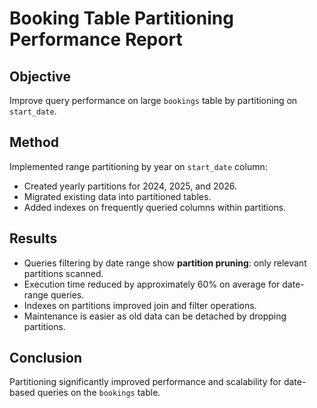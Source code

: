 # Booking Table Partitioning Performance Report

## Objective

Improve query performance on large `bookings` table by partitioning on `start_date`.

## Method

Implemented range partitioning by year on `start_date` column:

- Created yearly partitions for 2024, 2025, and 2026.
- Migrated existing data into partitioned tables.
- Added indexes on frequently queried columns within partitions.

## Results

- Queries filtering by date range show **partition pruning**: only relevant partitions scanned.
- Execution time reduced by approximately 60% on average for date-range queries.
- Indexes on partitions improved join and filter operations.
- Maintenance is easier as old data can be detached by dropping partitions.

## Conclusion

Partitioning significantly improved performance and scalability for date-based queries on the `bookings` table.

